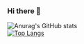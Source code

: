 ### Hi there 👋


![Anurag's GitHub stats](https://github-readme-stats.vercel.app/api?username=CyberRobinMier&show_icons=true&theme=tokyonight)
<br/>
[![Top Langs](https://github-readme-stats.vercel.app/api/top-langs/?username=CyberRobinMier)](https://github.com/anuraghazra/github-readme-stats)


<!--
**CyberRobinMier/CyberRobinMier** is a ✨ _special_ ✨ repository because its `README.md` (this file) appears on your GitHub profile.

Here are some ideas to get you started:

- 🔭 I’m currently working on ...
- 🌱 I’m currently learning ...
- 👯 I’m looking to collaborate on ...
- 🤔 I’m looking for help with ...
- 💬 Ask me about ...
- 📫 How to reach me: ...
- 😄 Pronouns: ...
- ⚡ Fun fact: ...
-->
